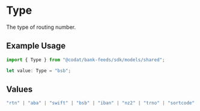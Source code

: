 # Type

The type of routing number.

## Example Usage

```typescript
import { Type } from "@codat/bank-feeds/sdk/models/shared";

let value: Type = "bsb";
```

## Values

```typescript
"rtn" | "aba" | "swift" | "bsb" | "iban" | "nz2" | "trno" | "sortcode" | "blz" | "ifsc" | "bankcode" | "apca" | "clabe"
```